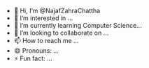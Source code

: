 - 👋 Hi, I’m @NajafZahraChattha
- 👀 I’m interested in ...
- 🌱 I’m currently learning Computer Science...
- 💞️ I’m looking to collaborate on ...
- 📫 How to reach me ...
- 😄 Pronouns: ...
- ⚡ Fun fact: ...

<!---
NajafZahraChattha/NajafZahraChattha is a ✨ special ✨ repository because its `README.md` (this file) appears on your GitHub profile.
You can click the Preview link to take a look at your changes.
--->
